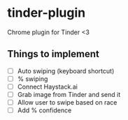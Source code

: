 # tinder-plugin

Chrome plugin for Tinder &lt;3

## Things to implement

* [ ] Auto swiping (keyboard shortcut)
* [ ] % swiping
* [ ] Connect Haystack.ai
* [ ] Grab image from Tinder and send it
* [ ] Allow user to swipe based on race
* [ ] Add % confidence
